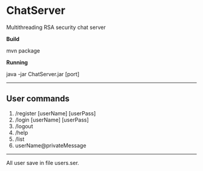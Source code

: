 # ChatServer
Multithreading RSA security chat server

**Build**

mvn package

**Running**

java -jar ChatServer.jar [port]

---
## User commands
1. /register [userName] [userPass]
2. /login [userName] [userPass]
3. /logout
4. /help
5. /list
6. userName@privateMessage

---
All user save in file users.ser.

